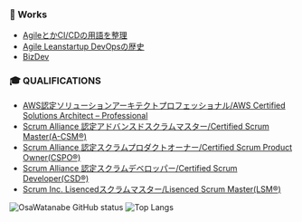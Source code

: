 ### 📘 Works

 - [AgileとかCI/CDの用語を整理](https://speakerdeck.com/osawatanabe/meaning-of-buzzies)
 - [Agile Leanstartup DevOpsの歴史](https://speakerdeck.com/osawatanabe/evolution-of-leanstartup-and-agile)
 - [BizDev](https://speakerdeck.com/osawatanabe/interesting-business-models)

### 🎓  QUALIFICATIONS

 - [AWS認定ソリューションアーキテクトプロフェッショナル/AWS Certified Solutions Architect – Professional](https://www.credly.com/badges/b8a5c083-40c8-46e8-afad-fc261e37c055/public_url)
 - [Scrum Alliance 認定アドバンスドスクラムマスター/Certified Scrum Master(A-CSM®)](https://www.scrumalliance.org/community/profile/owatanabe)
 - [Scrum Alliance 認定スクラムプロダクトオーナー/Certified Scrum Product Owner(CSPO®)](https://www.scrumalliance.org/community/profile/owatanabe)
 - [Scrum Alliance 認定スクラムデベロッパー/Certified Scrum Developer(CSD®)](https://www.scrumalliance.org/community/profile/owatanabe)
 - [Scrum Inc. Lisencedスクラムマスター/Lisenced Scrum Master(LSM®)](https://s3.amazonaws.com/scruminc-certs/SI-2688616)


![OsaWatanabe GitHub status](https://github-readme-stats.vercel.app/api?username=osawata36&show_icons=true&count_private=true&line_height=35)
![Top Langs](https://github-readme-stats.vercel.app/api/top-langs/?username=osawata36)

<!--
**OsaWatanabe/OsaWatanabe** is a ✨ _special_ ✨ repository because its `README.md` (this file) appears on your GitHub profile.

Here are some ideas to get you started:

- 🔭 I’m currently working on ...
- 🌱 I’m currently learning ...
- 👯 I’m looking to collaborate on ...
- 🤔 I’m looking for help with ...
- 💬 Ask me about ...
- 📫 How to reach me: ...
- 😄 Pronouns: ...
- ⚡ Fun fact: ...
-->
